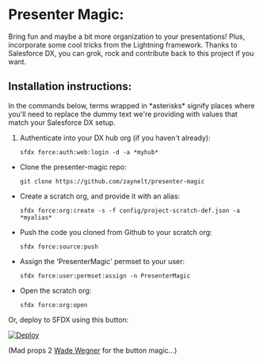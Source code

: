# Presenter Magic: 
Bring fun and maybe a bit more organization to your presentations! Plus, incorporate some cool tricks from the Lightning framework. Thanks to Salesforce DX, you can grok, rock and contribute back to this project if you want. 

## Installation instructions:

In the commands below, terms wrapped in \*asterisks\* signify places where you'll need to replace the dummy text we're providing with values that match your Salesforce DX setup.

1. Authenticate into your DX hub org (if you haven't already):
	
	```
	sfdx force:auth:web:login -d -a *myhub* 
	```
- Clone the presenter-magic repo:
	
	```
	git clone https://github.com/zaynelt/presenter-magic
	```
- Create a scratch org, and provide it with an alias:
	
	```
	sfdx force:org:create -s -f config/project-scratch-def.json -a *myalias*
	```
- Push the code you cloned from Github to your scratch org:
	
	```
	sfdx force:source:push
	```
- Assign the 'PresenterMagic' permset to your user: 
	
	```
	sfdx force:user:permset:assign -n PresenterMagic
	```
- Open the scratch org:
	
	```
	sfdx force:org:open
	```

Or, deploy to SFDX using this button:

[![Deploy](https://deploy-to-sfdx.com/dist/assets/images/DeployToSFDX.svg)](https://deploy-to-sfdx.com/deploy?template=https://github.com/zaynelt/presenter-magic)

(Mad props 2 [Wade Wegner](https://github.com/wadewegner/sfdx-simple/) for the button magic...)


